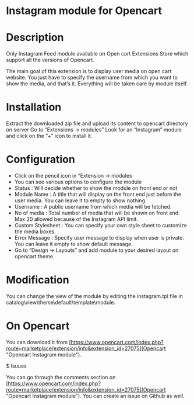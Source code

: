 # Instagram module for Opencart


# Description

Only Instagram Feed module available on Open cart Extensions Store which support all the versions of Opencart.

The main goal of this extension is to display user media on open cart website. You just have to specify the username from which you want to show the media, and that’s it. Everything will be taken care by module itself.


# Installation

Extract the downloaded zip file and upload its content to opencart directory on server
Go to “Extensions -> modules”
Look for an “Instagram” module and click on the ”+” icon to install it.

# Configuration

* Click on the pencil icon in “Extension -> modules
* You can see various options to configure the module
* Status : Will decide whether to show the module on front end or not
* Module Name : A title that will display on the front end just before the user media. You can leave it to empty to show nothing.
* Username : A public username from which media will be fetched.
* No of media : Total number of media that will be shown on front end. Max 20 allowed because of the Instagram API limit.
* Custom Stylesheet : You can specify your own style sheet to customize the media boxes.
* Error Message :  Specify user message to display when user is private. You can leave it empty to show default message.
* Go to “Design -> Layouts” and add module to your desired layout on opencart theme.

# Modification

You can change the view of the module by editing the instagram.tpl file in catalog\view\theme\default\template\module.

# On Opencart

You can download it from [https://www.opencart.com/index.php?route=marketplace/extension/info&extension_id=27075](Opencart "Opencart Instagram module").

$ Isuues

You can go through the comments section on [https://www.opencart.com/index.php?route=marketplace/extension/info&extension_id=27075](Opencart "Opencart Instagram module"). You can create an issue on Github as well.

